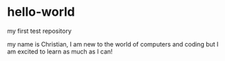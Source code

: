 # hello-world
my first test repository

my name is Christian, I am new to the world of computers and coding but I am excited to learn as much as I can!
